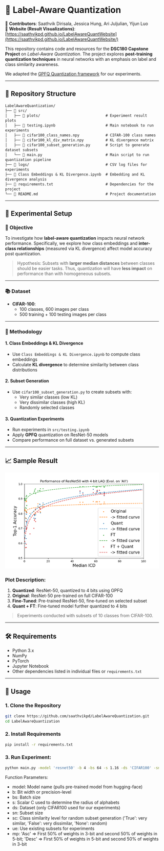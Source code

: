 # 🧠 Label-Aware Quantization

👥 **Contributors**: Saathvik Dirisala, Jessica Hung, Ari Juljulian, Yijun Luo  
🔗 **Website (Result Visualizations)**: [https://saathvikpd.github.io/LabelAwareQuantWebsite](https://saathvikpd.github.io/LabelAwareQuantWebsite/)

This repository contains code and resources for the **DSC180 Capstone Project** on *Label-Aware Quantization*. The project explores **post-training quantization techniques** in neural networks with an emphasis on label and class similarity awareness.

We adapted the [GPFQ Quantization framework](https://github.com/YixuanSeanZhou/Quantized_Neural_Nets) for our experiments.

---

## 📁 Repository Structure

```plaintext
LabelAwareQuantization/
├── 📂 src/
│   ├── 📁 plots/                              # Experiment result plots
│   ├── 📓 testing.ipynb                       # Main notebook to run experiments
│   ├── 📄 cifar100_class_names.npy            # CIFAR-100 class names
│   ├── 📄 cifar100_kl_div_matrix.npy          # KL divergence matrix
│   ├── 🐍 cifar100_subset_generation.py       # Script to generate dataset subsets
│   └── 🐍 main.py                             # Main script to run quantization pipeline
├── 📂 logs/                                   # CSV log files for experiments
├── 📓 Class Embeddings & KL Divergence.ipynb  # Embedding and KL divergence analysis
├── 📄 requirements.txt                        # Dependencies for the project
└── 📝 README.md                               # Project documentation
```

---

## 🧪 Experimental Setup

### 🎯 Objective

To investigate how **label-aware quantization** impacts neural network performance. Specifically, we explore how class embeddings and **inter-class relationships** (measured via KL divergence) affect model accuracy post quantization.

> Hypothesis: Subsets with **larger median distances** between classes should be easier tasks. Thus, quantization will have **less impact** on performance than with homogeneous subsets.

---

### 📚 Dataset

- **CIFAR-100**:  
  - 100 classes, 600 images per class  
  - 500 training + 100 testing images per class  

---

### 🧠 Methodology

#### 1. **Class Embeddings & KL Divergence**
- Use `Class Embeddings & KL Divergence.ipynb` to compute class embeddings
- Calculate **KL divergence** to determine similarity between class distributions

#### 2. **Subset Generation**
- Use `cifar100_subset_generation.py` to create subsets with:
  - Very similar classes (low KL)
  - Very dissimilar classes (high KL)
  - Randomly selected classes

#### 3. **Quantization Experiments**
- Run experiments in `src/testing.ipynb`
- Apply **GPFQ** quantization on ResNet-50 models
- Compare performance on full dataset vs. generated subsets

---

## 📈 Sample Result

![Quantization Result](https://github.com/saathvikpd/LabelAwareQuantization/blob/main/src/plots/resnet50_4bit_all_median.png)

### Plot Description:
1. **Quantized**: ResNet-50, quantized to 4 bits using GPFQ  
2. **Original**: ResNet-50 pre-trained on full CIFAR-100  
3. **Fine-Tuned**: Pre-trained ResNet-50, fine-tuned on selected subset  
4. **Quant + FT**: Fine-tuned model further quantized to 4 bits  

> Experiments conducted with subsets of 10 classes from CIFAR-100.

---

## 🛠️ Requirements

- Python 3.x  
- NumPy  
- PyTorch  
- Jupyter Notebook  
- Other dependencies listed in individual files or `requirements.txt`

---

## 🚀 Usage

### 1. Clone the Repository

```bash
git clone https://github.com/saathvikpd/LabelAwareQuantization.git
cd LabelAwareQuantization
```

### 2. Install Requirements
```bash
pip install -r requirements.txt
```

### 3. Run Experiment:
```bash
python main.py -model 'resnet50' -b 4 -bs 64 -s 1.16 -ds 'CIFAR100' -sn 10 -sc 'False' -ue -mp 'Asc'
```
Function Parameters:
- model: Model name (pulls pre-trained model from hugging-face)
- b: Bit width or precision-level
- bs: Batch size
- s: Scalar C used to determine the radius of alphabets
- ds: Dataset (only CIFAR100 used for our experiments)
- sn: Subset size
- sc: Class similarity level for random subset generation ('True': very similar, 'False': very dissimilar, 'None': random)
- ue: Use existing subsets for experiments
- mp: 'Asc' => First 50% of weights in 3-bit and second 50% of weights in 5-bit; 'Desc' => First 50% of weights in 5-bit and second 50% of weights in 3-bit
